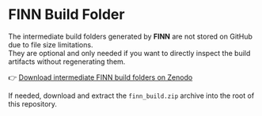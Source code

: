 # FINN Build Folder

The intermediate build folders generated by **FINN** are not stored on GitHub due to file size limitations.  
They are optional and only needed if you want to directly inspect the build artifacts without regenerating them.

👉 [Download intermediate FINN build folders on Zenodo](https://doi.org/10.5281/zenodo.17137746)  

If needed, download and extract the `finn_build.zip` archive into the root of this repository.
